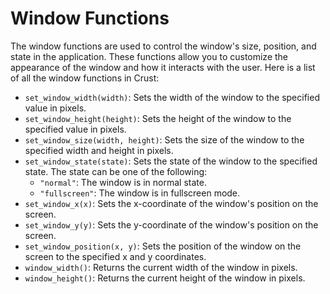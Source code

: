 # Window Functions

The window functions are used to control the window's size, position, and state in the application. These functions allow you to customize the appearance of the window and how it interacts with the user. Here is a list of all the window functions in Crust:

- `set_window_width(width)`: Sets the width of the window to the specified value in pixels.
- `set_window_height(height)`: Sets the height of the window to the specified value in pixels.
- `set_window_size(width, height)`: Sets the size of the window to the specified width and height in pixels.
- `set_window_state(state)`: Sets the state of the window to the specified state. The state can be one of the following:
  - `"normal"`: The window is in normal state.
  - `"fullscreen"`: The window is in fullscreen mode.
- `set_window_x(x)`: Sets the x-coordinate of the window's position on the screen.
- `set_window_y(y)`: Sets the y-coordinate of the window's position on the screen.
- `set_window_position(x, y)`: Sets the position of the window on the screen to the specified x and y coordinates.
- `window_width()`: Returns the current width of the window in pixels.
- `window_height()`: Returns the current height of the window in pixels.
